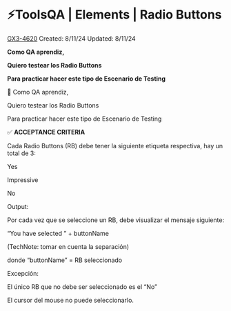 # ⚡️ToolsQA | Elements | Radio Buttons

[GX3-4620](https://upexgalaxy45.atlassian.net/browse/GX3-4620) Created: 8/11/24 Updated: 8/11/24

**Como QA aprendiz,**

**Quiero testear los Radio Buttons**

**Para practicar hacer este tipo de Escenario de Testing**

📄 Como QA aprendiz,

Quiero testear los Radio Buttons

Para practicar hacer este tipo de Escenario de Testing

✅ **ACCEPTANCE CRITERIA**

Cada Radio Buttons (RB) debe tener la siguiente etiqueta respectiva, hay un total de 3:

Yes

Impressive

No

Output:

Por cada vez que se seleccione un RB, debe visualizar el mensaje siguiente:

 “You have selected ” + buttonName

(TechNote: tomar en cuenta la separación)

donde “buttonName” = RB seleccionado

Excepción:

El único RB que no debe ser seleccionado es el “No” 

El cursor del mouse no puede seleccionarlo.